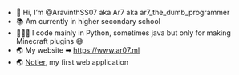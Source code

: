 - 👋 Hi, I’m @AravinthSS07 aka Ar7 aka ar7_the_dumb_programmer
- 📚 Am currently in higher secondary school
- 👨🏼‍💻 I code mainly in Python, sometimes java but only for making Minecraft plugins 😅
- 🌏 My website ➡ https://www.ar07.ml
- 🌏 [Notler](https://notler.ml/), my first web application

<!---
AravinthSS07/AravinthSS07 is a ✨ special ✨ repository because its `README.md` (this file) appears on your GitHub profile.
You can click the Preview link to take a look at your changes.
--->
